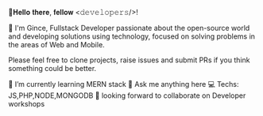 👋𝐇𝐞𝐥𝐥𝐨 𝐭𝐡𝐞𝐫𝐞, 𝐟𝐞𝐥𝐥𝐨𝐰 <𝚍𝚎𝚟𝚎𝚕𝚘𝚙𝚎𝚛𝚜/>!

👀 I'm Gince, Fullstack Developer passionate about the open-source world and developing solutions using technology, focused on solving problems in the areas of Web and Mobile.

Please feel free to clone projects, raise issues and submit PRs if you think something could be better.

🌱 I’m currently learning MERN stack
💬 Ask me anything here
💻 Techs: JS,PHP,NODE,MONGODB
💞️ looking forward to collaborate on Developer workshops
